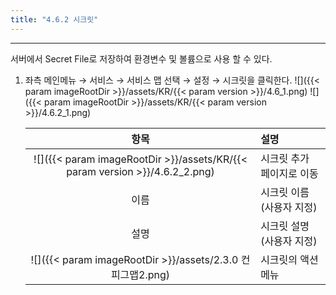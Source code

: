 ```yaml
---
title: "4.6.2 시크릿"
---
```


---
서버에서 Secret File로 저장하여 환경변수 및 볼륨으로 사용 할 수 있다.

1. 좌측 메인메뉴 → 서비스 → 서비스 맵 선택 → 설정 → 시크릿을 클릭한다.
    ![]({{< param imageRootDir >}}/assets/KR/{{< param version >}}/4.6_1.png)
    ![]({{< param imageRootDir >}}/assets/KR/{{< param version >}}/4.6.2_1.png)
    
    |                              **항목**                              | **설명**           |
    | :--------------------------------------------------------------: | :--------------- |
    | ![]({{< param imageRootDir >}}/assets/KR/{{< param version >}}/4.6.2_2.png) | 시크릿 추가 페이지로 이동   |
    |                                이름                                | 시크릿 이름\(사용자 지정\) |
    |                                설명                                | 시크릿 설명\(사용자 지정\) |
    |          ![]({{< param imageRootDir >}}/assets/2.3.0 컨피그맵2.png)          | 시크릿의 액션 메뉴       |
